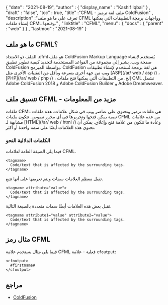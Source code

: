 {
  "date" : "2021-08-19",
  "author" : {
    "display_name" : "Kashif Iqbal"
} ,
  "draft" : "false",
  "toc" : true,
  "title" :"CFML - ملف لغة ترميز ColdFusion" ,
  "description" :"تعرف على ما هو ملف CFML وواجهات برمجة التطبيقات التي يمكنها إنشاء ملفات CFML وفتحها." ,
  "linktitle" : "CFML",
  "menu" : {
    "docs" : {
      "parent" : "web"
}
} ,
  "lastmod" : "2021-08-19"
}

## ما هو ملف CFML؟

الملف ذو الامتداد .cfml هو ملف ColdFusion Markup Language يُستخدم لإنشاء صفحة ويب. يشير إلى مجموعة من القواعد المستخدمة لتحديد كيفية تطوير تطبيق ColdFusion بواسطة المبرمج. ColdFusion هي لغة برمجة تُستخدم لإنشاء تطبيقات ويب من جهة أخرى بسرعة وبأقل من التقنيات الأخرى مثل [ASP](/ar/ web / asp /) ، [PHP](/ar/ web / php /) ، إلخ. من التطبيقات التي يمكنها فتح ملفات CML تشمل Adobe ColdFusion 2018 و Adobe ColdFusion Builder و Adobe Dreamweaver.

## تنسيق ملف CFML - مزيد من المعلومات

ملفات CFML هي ملفات ترميز وتحتوي على عناصر ويب في شكل علامات. هذه ملفات نصية يمكن فتحها وتحريرها في أي محرر نصوص. تتكون ملفات CFML من عدة علامات مشابهة لـ [HTML](/ar/ web / html /) وعادة ما تتكون من علامة فتح وإغلاق. يمكن أن تحتوي هذه العلامات أيضًا على سمة واحدة أو أكثر.

### الكلمات الدلالية النحو

فيما يلي الصيغة العامة لعلامات CFML.

```
<tagname>
  Code/text that is affected by the surrounding tags.
</tagname>
```

تقبل معظم العلامات سمات ويتم تعريفها على أنها تتبع.

```
<tagname attribute="value">
  Code/text that is affected by the surrounding tags.
</tagname>
```

تقبل بعض هذه العلامات أيضًا سمات متعددة بالصيغة التالية.

```
<tagname attribute1="value" attribute2="value">
  Code/text that is affected by the surrounding tags.
</tagname>
```

## مثال رمز CFML

فيما يلي مثال يستخدم علامة CFML فعلية - علامة `cfoutput`:

```
<cfoutput>
  #firstname#
</cfoutput>
```

## مراجع

* [ColdFusion](https://www.quackit.com/coldfusion/tutorial/)


